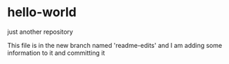 # hello-world
just another repository

This file is in the new branch named 'readme-edits' and I am adding some information to it and committing it 
